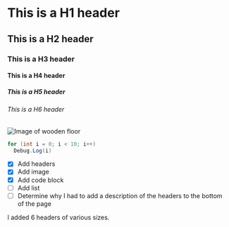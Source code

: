 # This is a H1 header
## This is a H2 header
### This is a H3 header
#### This is a H4 header
##### This is a H5 header
######  This is a H6 header

![Image of wooden floor](https://images.rawpixel.com/image_800/czNmcy1wcml2YXRlL3Jhd3BpeGVsX2ltYWdlcy93ZWJzaXRlX2NvbnRlbnQvcHg1NzkwMDEtaW1hZ2Utam9iNjMwLWxfMS1sMGcwODJtYS5qcGc.jpg?s=hFLzTC4lM63uAASWXW_2Vhtu0G_QwiI54yJf8XWzEkM)

``` c#
for (int i = 0; i < 10; i++)
  Debug.Log(i)
```

- [x] Add headers
- [x] Add image
- [x] Add code block
- [ ] Add list
- [ ] Determine why I had to add a description of the headers to the bottom of the page

I added 6 headers of various sizes.

